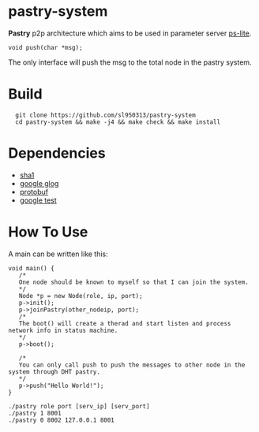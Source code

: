 # **pastry-system**
__Pastry__ p2p architecture which aims to be used in parameter server [ps-lite](https://github.com/dmlc/ps-lite).

```
void push(char *msg);
```
The only interface will push the msg to the total node in the pastry system.

# Build
   

```
  git clone https://github.com/sl950313/pastry-system
  cd pastry-system && make -j4 && make check && make install
``` 


# Dependencies

- [sha1](https://github.com/vog/sha1)
- [google glog](https://github.com/google/glog)
- [protobuf](https://github.com/google/protobuf)
- [google test](https://github.com/google/googletest)

# How To Use 

A main can be written like this:
```
void main() {
   /*
   One node should be known to myself so that I can join the system.
   */
   Node *p = new Node(role, ip, port);
   p->init();
   p->joinPastry(other_nodeip, port);
   /*
   The boot() will create a therad and start listen and process network info in status machine.
   */
   p->boot();

   /*
   You can only call push to push the messages to other node in the system through DHT pastry.
   */
   p->push("Hello World!");
}
```

```
./pastry role port [serv_ip] [serv_port] 
./pastry 1 8001 
./pastry 0 8002 127.0.0.1 8001
```


